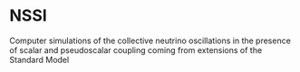 # NSSI
Computer simulations of the collective neutrino oscillations in the presence of scalar and pseudoscalar coupling coming from extensions of the Standard Model
